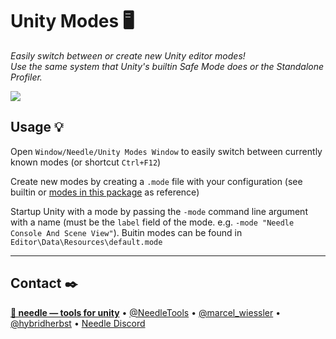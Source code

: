 # Unity Modes 🖥

*Easily switch between or create new Unity editor modes!  
Use the same system that Unity's builtin Safe Mode does or the Standalone Profiler.*

![](./Documentation~/modes.png)

## Usage 💡

Open ``Window/Needle/Unity Modes Window`` to easily switch between currently known modes (or shortcut ``Ctrl+F12``)  

Create new modes by creating a ``.mode`` file with your configuration (see builtin or [modes in this package](https://github.com/needle-tools/unity-editor-modes/tree/main/package/Editor/Modes) as reference)  

Startup Unity with a mode by passing the ``-mode`` command line argument with a name (must be the ``label`` field of the mode. e.g. ``-mode "Needle Console And Scene View"``). Buitin modes can be found in ``Editor\Data\Resources\default.mode``


---
## Contact ✒️
<b>[🌵 needle — tools for unity](https://needle.tools)</b> • 
[@NeedleTools](https://twitter.com/NeedleTools) • 
[@marcel_wiessler](https://twitter.com/marcel_wiessler) • 
[@hybridherbst](https://twitter.com/hybridherbst) • 
[Needle Discord](http://discord.needle.tools)
